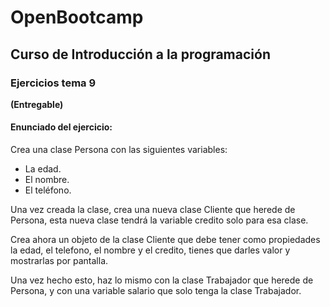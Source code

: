 # OpenBootcamp
## Curso de Introducción a la programación
### Ejercicios tema 9

**(Entregable)**

#### Enunciado del ejercicio:

Crea una clase Persona con las siguientes variables:

- La edad.
- El nombre.
- El teléfono.


Una vez creada la clase, crea una nueva clase Cliente que herede de Persona, esta nueva clase tendrá la variable credito solo para esa clase.

Crea ahora un objeto de la clase Cliente que debe tener como propiedades la edad, el telefono, el nombre y el credito, tienes que darles valor y mostrarlas por pantalla.

Una vez hecho esto, haz lo mismo con la clase Trabajador que herede de Persona, y con una variable salario que solo tenga la clase Trabajador.